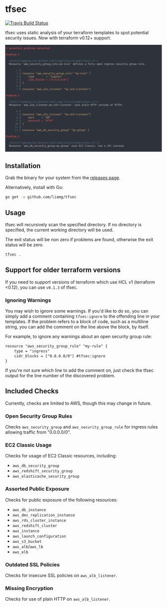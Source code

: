 # tfsec

[![Travis Build Status](https://travis-ci.org/liamg/tfsec.svg?branch=master)](https://travis-ci.org/liamg/tfsec)

tfsec uses static analysis of your terraform templates to spot potential security issues. Now with terraform v0.12+ support.

![](demo.png)

## Installation

Grab the binary for your system from the [releases page](https://github.com/liamg/tfsec/releases).

Alternatively, install with Go:

```bash
go get -u github.com/liamg/tfsec
```

## Usage

tfsec will recursively scan the specified directory. If no directory is specified, the current working directory will be used.

The exit status will be non zero if problems are found, otherwise the exit status will be zero.

```bash
tfsec .
```

## Support for older terraform versions

If you need to support versions of terraform which use HCL v1 (terraform <0.12), you can use `v0.1.3` of tfsec.

### Ignoring Warnings

You may wish to ignore some warnings. If you'd like to do so, you can simply add a comment containing `tfsec:ignore` to the offending line in your templates. If the problem refers to a block of code, such as a multiline string, you can add the comment on the line above the block, by itself.

For example, to ignore any warnings about an open security group rule:

```hcl
resource "aws_security_group_rule" "my-rule" {
    type = "ingress"
    cidr_blocks = ["0.0.0.0/0"] #tfsec:ignore
}
```

If you're not sure which line to add the comment on, just check the tfsec output for the line number of the discovered problem.

## Included Checks

Currently, checks are limited to AWS, though this may change in future.

### Open Security Group Rules

Checks `aws_security_group` and `aws_security_group_rule` for ingress rules allowing traffic from "0.0.0.0/0".

### EC2 Classic Usage

Checks for usage of EC2 Classic resources, including:

- `aws_db_security_group`
- `aws_redshift_security_group`
- `aws_elasticache_security_group`

### Assorted Public Exposure

Checks for public exposure of the following resources:

- `aws_db_instance`
- `aws_dms_replication_instance`
- `aws_rds_cluster_instance`    
- `aws_redshift_cluster`        
- `aws_instance`
- `aws_launch_configuration`
- `aws_s3_bucket`
- `aws_alb`/`aws_lb` 
- `aws_elb`

### Outdated SSL Policies

Checks for insecure SSL policies on `aws_alb_listener`.

### Missing Encryption

Checks for use of plain HTTP on `aws_alb_listener`.
